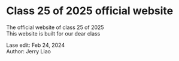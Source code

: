 # Class 25 of 2025 official website
The official website of class 25 of 2025 <br/>
This website is built for our dear class <br/>

Lase edit: Feb 24, 2024 <br/>
Author: Jerry Liao
